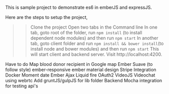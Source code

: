 This is sample project to demonstrate es6 in emberJS and expressJS.

Here are the steps to setup the project,
>> Clone the project
>> Open two tabs in the Command line
>> In one tab, goto root of the folder, run `npm install` (to install dependent node modules) and then run `npm start`
>> In another tab, goto client folder and run `npm install && bower install`(to install node and bower modules) and then run `npm start`
This will start client and backend server. Visit http://localhost:4200.


Have to do
Map blood donor recipient in Google map
Ember Suave (to follow style)
ember-responsive
ember material design
Stripe Integration
Docker
Moment date
Ember Ajax
Liquid fire
OAuth2
VideoJS
Videochat using webrtc
Add gruntJS/gulpJS for lib folder
Backend Mocha integration for testing api's
